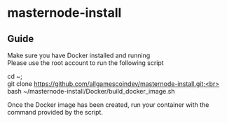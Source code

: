 # masternode-install

## Guide
Make sure you have Docker installed and running<br>
Please use the root account to run the following script<br>

cd ~;<br>
git clone https://github.com/allgamescoindev/masternode-install.git;<br>
bash ~/masternode-install/Docker/build_docker_image.sh<br>

Once the Docker image has been created, run your container with the command provided by the script.
